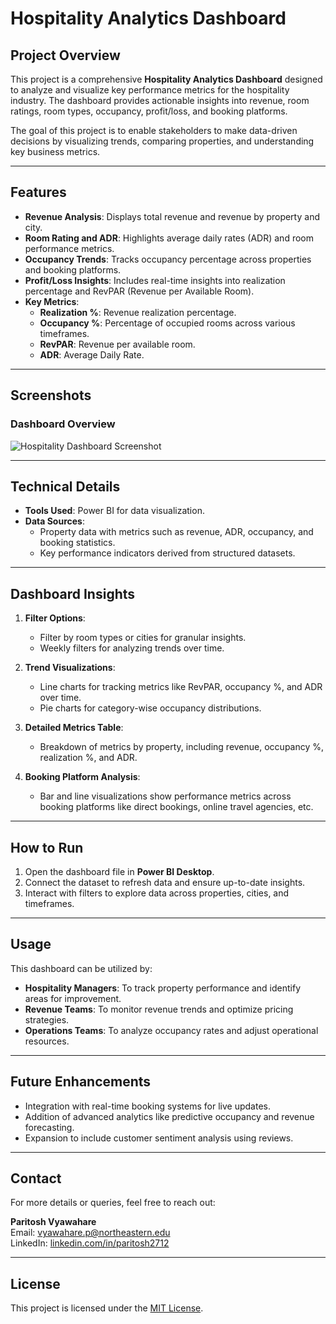 # Hospitality Analytics Dashboard

## Project Overview
This project is a comprehensive **Hospitality Analytics Dashboard** designed to analyze and visualize key performance metrics for the hospitality industry. The dashboard provides actionable insights into revenue, room ratings, room types, occupancy, profit/loss, and booking platforms.

The goal of this project is to enable stakeholders to make data-driven decisions by visualizing trends, comparing properties, and understanding key business metrics.

---

## Features
- **Revenue Analysis**: Displays total revenue and revenue by property and city.
- **Room Rating and ADR**: Highlights average daily rates (ADR) and room performance metrics.
- **Occupancy Trends**: Tracks occupancy percentage across properties and booking platforms.
- **Profit/Loss Insights**: Includes real-time insights into realization percentage and RevPAR (Revenue per Available Room).
- **Key Metrics**:
  - **Realization %**: Revenue realization percentage.
  - **Occupancy %**: Percentage of occupied rooms across various timeframes.
  - **RevPAR**: Revenue per available room.
  - **ADR**: Average Daily Rate.

---

## Screenshots
### Dashboard Overview
![Hospitality Dashboard Screenshot](image.png)

---

## Technical Details
- **Tools Used**: Power BI for data visualization.
- **Data Sources**:  
  - Property data with metrics such as revenue, ADR, occupancy, and booking statistics.
  - Key performance indicators derived from structured datasets.

---

## Dashboard Insights
1. **Filter Options**:
   - Filter by room types or cities for granular insights.
   - Weekly filters for analyzing trends over time.

2. **Trend Visualizations**:
   - Line charts for tracking metrics like RevPAR, occupancy %, and ADR over time.
   - Pie charts for category-wise occupancy distributions.

3. **Detailed Metrics Table**:
   - Breakdown of metrics by property, including revenue, occupancy %, realization %, and ADR.

4. **Booking Platform Analysis**:
   - Bar and line visualizations show performance metrics across booking platforms like direct bookings, online travel agencies, etc.

---

## How to Run
1. Open the dashboard file in **Power BI Desktop**.
2. Connect the dataset to refresh data and ensure up-to-date insights.
3. Interact with filters to explore data across properties, cities, and timeframes.

---

## Usage
This dashboard can be utilized by:
- **Hospitality Managers**: To track property performance and identify areas for improvement.
- **Revenue Teams**: To monitor revenue trends and optimize pricing strategies.
- **Operations Teams**: To analyze occupancy rates and adjust operational resources.

---

## Future Enhancements
- Integration with real-time booking systems for live updates.
- Addition of advanced analytics like predictive occupancy and revenue forecasting.
- Expansion to include customer sentiment analysis using reviews.

---

## Contact
For more details or queries, feel free to reach out:

**Paritosh Vyawahare**  
Email: [vyawahare.p@northeastern.edu](mailto:vyawahare.p@northeastern.edu)  
LinkedIn: [linkedin.com/in/paritosh2712](https://www.linkedin.com/in/paritosh2712)

---

## License
This project is licensed under the [MIT License](LICENSE).
